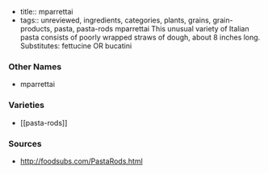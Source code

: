 - title:: mparrettai
- tags:: unreviewed, ingredients, categories, plants, grains, grain-products, pasta, pasta-rods
mparrettai This unusual variety of Italian pasta consists of poorly wrapped straws of dough, about 8 inches long. Substitutes: fettucine OR bucatini

### Other Names

* mparrettai

### Varieties

* [[pasta-rods]]

### Sources
* http://foodsubs.com/PastaRods.html

